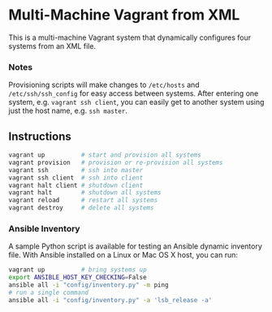 # **Multi-Machine Vagrant from XML**

This is a multi-machine Vagrant system that dynamically configures four systems from an XML file.

### **Notes**

Provisioning scripts will make changes to `/etc/hosts` and `/etc/ssh/ssh_config` for easy access between systems.  After entering one system, e.g. `vagrant ssh client`, you can easily get to another system using just the host name, e.g. `ssh master`.

## **Instructions**

```bash
vagrant up          # start and provision all systems
vagrant provision   # provision or re-provision all systems
vagrant ssh         # ssh into master
vagrant ssh client  # ssh into client
vagrant halt client # shutdown client
vagrant halt        # shutdown all systems
vagrant reload      # restart all systems
vagrant destroy     # delete all systems
```

### **Ansible Inventory**

A sample Python script is available for testing an Ansible dynamic inventory file.  With Ansible installed on a Linux or Mac OS X host, you can run:

```bash
vagrant up          # bring systems up
export ANSIBLE_HOST_KEY_CHECKING=False
ansible all -i "config/inventory.py" -m ping
# run a single command
ansible all -i "config/inventory.py" -a 'lsb_release -a'
```

